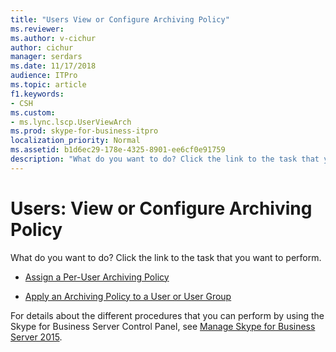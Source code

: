 ```yaml
---
title: "Users View or Configure Archiving Policy"
ms.reviewer: 
ms.author: v-cichur
author: cichur
manager: serdars
ms.date: 11/17/2018
audience: ITPro
ms.topic: article
f1.keywords:
- CSH
ms.custom:
- ms.lync.lscp.UserViewArch
ms.prod: skype-for-business-itpro
localization_priority: Normal
ms.assetid: b1d6ec29-178e-4325-8901-ee6cf0e91759
description: "What do you want to do? Click the link to the task that you want to perform."
---
```


# Users: View or Configure Archiving Policy

What do you want to do? Click the link to the task that you want to perform.

- [Assign a Per-User Archiving Policy](https://technet.microsoft.com/library/a12ca483-b235-460f-b3fe-130fb3087264.aspx)

- [Apply an Archiving Policy to a User or User Group](https://technet.microsoft.com/library/624a7d3e-389d-403a-97e5-f7bb17023ef3.aspx)

For details about the different procedures that you can perform by using the Skype for Business Server Control Panel, see [Manage Skype for Business Server 2015](../../manage/manage.md).

